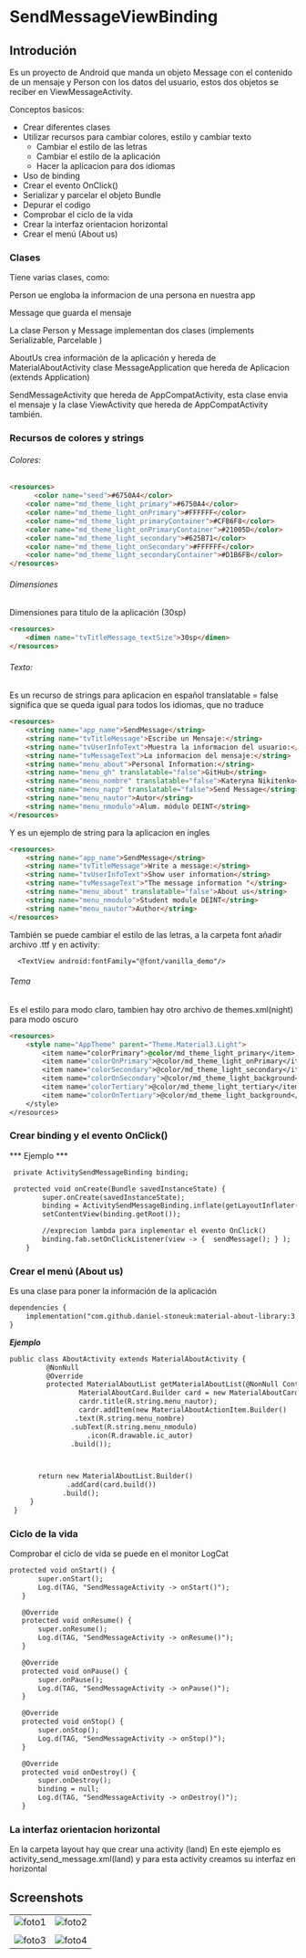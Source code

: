 # SendMessageViewBinding
## Introdución
Es un proyecto de Android que manda un objeto Message con el contenido de un mensaje y Person con los datos del usuario, estos dos objetos se reciber en ViewMessageActivity.


Conceptos basicos:
- Crear diferentes clases 
- Utilizar recursos para cambiar colores, estilo y  cambiar texto
    - Cambiar el estilo de las letras
    - Cambiar el estilo de la aplicación
    - Hacer la aplicacion para dos idiomas
- Uso de binding
- Crear el evento OnClick()
- Serializar y parcelar el objeto Bundle
- Depurar el codigo
- Comprobar el ciclo de la vida
- Crear la interfaz orientacion horizontal
- Crear el menú (About us)

### Clases 
Tiene varias clases, como:

Person ue engloba la informacion de una persona en nuestra app 

Message que guarda el mensaje

La clase Person y Message implementan dos clases (implements Serializable, Parcelable )

AboutUs crea información de la aplicación y hereda de MaterialAboutActivity
clase MessageApplication que hereda de Aplicacion (extends Application)

SendMessageActivity que hereda de  AppCompatActivity, esta clase envia el mensaje
y la clase ViewActivity que hereda de AppCompatActivity también.

### Recursos de colores y strings
###### Colores:
```html
<resources>
      <color name="seed">#6750A4</color>
    <color name="md_theme_light_primary">#6750A4</color>
    <color name="md_theme_light_onPrimary">#FFFFFF</color>
    <color name="md_theme_light_primaryContainer">#CFB6F8</color>
    <color name="md_theme_light_onPrimaryContainer">#21005D</color>
    <color name="md_theme_light_secondary">#625B71</color>
    <color name="md_theme_light_onSecondary">#FFFFFF</color>
    <color name="md_theme_light_secondaryContainer">#D1B6FB</color>
</resources>
```
###### Dimensiones
Dimensiones para titulo de la aplicación (30sp)
```html
<resources>
    <dimen name="tvTitleMessage_textSize">30sp</dimen>
</resources>
```
###### Texto:
Es un recurso de strings para aplicacion en español
translatable = false significa que se queda igual para todos los idiomas, que no traduce
```html
<resources>
    <string name="app_name">SendMessage</string>
    <string name="tvTitleMessage">Escribe un Mensaje:</string>
    <string name="tvUserInfoText">Muestra la informacion del usuario:</string>
    <string name="tvMessageText">La informacion del mensaje:</string>
    <string name="menu_about">Personal Information:</string>
    <string name="menu_gh" translatable="false">GitHub</string>
    <string name="menu_nombre" translatable="false">Kateryna Nikitenko</string>
    <string name="menu_napp" translatable="false">Send Message</string>
    <string name="menu_nautor">Autor</string>
    <string name="menu_nmodulo">Alum. módulo DEINT</string>
</resources>
```
Y es un ejemplo de string para la aplicacion en ingles
```html
<resources>
    <string name="app_name">SendMessage</string>
    <string name="tvTitleMessage">Write a message:</string>
    <string name="tvUserInfoText">Show user information</string>
    <string name="tvMessageText">"The message information "</string>
    <string name="menu_about" translatable="false">About us</string>
    <string name="menu_nmodulo">Student module DEINT</string>
    <string name="menu_nautor">Author</string>
</resources>
```
También se puede cambiar el estilo de las letras, a la carpeta font añadir archivo .ttf y en activity:

`  <TextView android:fontFamily="@font/vanilla_demo"/>`
###### Tema
Es el estilo para modo claro, tambien hay otro archivo de themes.xml(night) para modo oscuro
```html
<resources>
    <style name="AppTheme" parent="Theme.Material3.Light">
        <item name="colorPrimary">@color/md_theme_light_primary</item>
        <item name="colorOnPrimary">@color/md_theme_light_onPrimary</item>
        <item name="colorSecondary">@color/md_theme_light_secondary</item>
        <item name="colorOnSecondary">@color/md_theme_light_background</item>
        <item name="colorTertiary">@color/md_theme_light_tertiary</item>
        <item name="colorOnTertiary">@color/md_theme_light_background</item>
    </style>
</resources>
```

### Crear binding y el evento OnClick()
*** Ejemplo ***
```html
 private ActivitySendMessageBinding binding;

 protected void onCreate(Bundle savedInstanceState) {
        super.onCreate(savedInstanceState);
        binding = ActivitySendMessageBinding.inflate(getLayoutInflater());
        setContentView(binding.getRoot());

        //exprecion lambda para inplementar el evento OnClick()
        binding.fab.setOnClickListener(view -> {  sendMessage(); } );
    }
```

### Crear el menú (About us)
Es una clase para poner la información de la aplicación
```html
dependencies {
    implementation("com.github.daniel-stoneuk:material-about-library:3.1.2")
}
```
***Ejemplo***
```html
public class AboutActivity extends MaterialAboutActivity {
		 @NonNull
		 @Override
		 protected MaterialAboutList getMaterialAboutList(@NonNull Context context) {
 				 MaterialAboutCard.Builder card = new MaterialAboutCard.Builder();
 				 cardr.title(R.string.menu_nautor);
 			     cardr.addItem(new MaterialAboutActionItem.Builder()
      		    .text(R.string.menu_nombre)
       		   .subText(R.string.menu_nmodulo)
        		   .icon(R.drawable.ic_autor)
       		   .build());



 	   return new MaterialAboutList.Builder()
        	  .addCard(card.build())
         	 .build();
	 }
 }
```

### Ciclo de la vida
Comprobar el ciclo de vida se puede en el monitor LogCat
 ```html
protected void onStart() {
        super.onStart();
        Log.d(TAG, "SendMessageActivity -> onStart()");
    }

    @Override
    protected void onResume() {
        super.onResume();
        Log.d(TAG, "SendMessageActivity -> onResume()");
    }

    @Override
    protected void onPause() {
        super.onPause();
        Log.d(TAG, "SendMessageActivity -> onPause()");
    }

    @Override
    protected void onStop() {
        super.onStop();
        Log.d(TAG, "SendMessageActivity -> onStop()");
    }

    @Override
    protected void onDestroy() {
        super.onDestroy();
        binding = null;
        Log.d(TAG, "SendMessageActivity -> onDestroy()");
    }
```
### La interfaz orientacion horizontal
En la carpeta layout hay que crear una activity (land)
En este ejemplo es activity_send_message.xml(land) y para esta activity creamos su interfaz en horizontal

## Screenshots

|                              |                              | 
| ---------------------------- | ---------------------------- | 
|![foto1](https://github.com/nikitenkokatya/SendMessageViewBinding/assets/145988774/aa64305f-2fb7-40fb-aa9f-2166e7ceb665) | ![foto2](https://github.com/nikitenkokatya/SendMessageViewBinding/assets/145988774/1186ede0-b928-4613-abe4-c50754366717) |
|                              |                              | 
|![foto3](https://github.com/nikitenkokatya/SendMessageViewBinding/assets/145988774/7659cbb3-9757-4608-bbdb-16ae6298108d)|![foto4](https://github.com/nikitenkokatya/SendMessageViewBinding/assets/145988774/85f1eb99-8bf3-4225-b1dc-14c14258afa2)|
